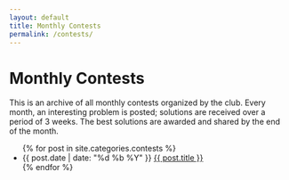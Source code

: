 ```yaml
---
layout: default
title: Monthly Contests
permalink: /contests/
---
```


# Monthly Contests

This is an archive of all monthly contests organized by the club. Every month,
an interesting problem is posted; solutions are received over a period of 3
weeks. The best solutions are awarded and shared by the end of the month.

<div class="post-block">
    <ul>
        {% for post in site.categories.contests %}
            <li>
                <span class="post-date"> {{ post.date | date: "%d %b %Y" }} </span>
                <a class="post-link" href="{{ post.url | relative_url }}">{{ post.title }}</a>
            </li>
        {% endfor %}
    </ul>
</div>

